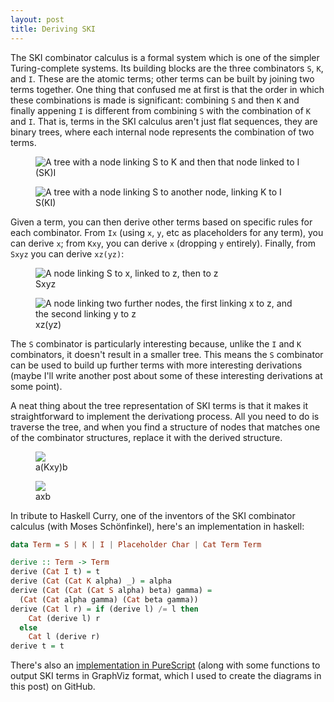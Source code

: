 ```yaml
---
layout: post
title: Deriving SKI
---
```


The SKI combinator calculus is a formal system which is one of the simpler
Turing-complete systems. Its building blocks are the three combinators `S`, `K`,
and `I`. These are the atomic terms; other terms can be built by joining two
terms together. One thing that confused me at first is that the order in which
these combinations is made is significant: combining `S` and then `K` and
finally appening `I` is different from combining `S` with the combination of `K`
and `I`. That is, terms in the SKI calculus aren't just flat sequences, they are
binary trees, where each internal node represents the combination of two terms.

<div class="gallery">
<figure>
<img alt="A tree with a node linking S to K and then that node linked to I" src="/public/images/ski/ski.svg"> 
<figcaption>(SK)I</figcaption>
</figure>

<figure>
<img alt="A tree with a node linking S to another node, linking K to I" src="/public/images/ski/s-ki.svg">
<figcaption>S(KI)</figcaption>
</figure>
</div>

Given a term, you can then derive other terms based on specific rules for each
combinator. From `Ix` (using `x`, `y`, etc as placeholders for any term), you
can derive `x`; from `Kxy`, you can derive `x` (dropping `y` entirely). Finally,
from `Sxyz` you can derive `xz(yz)`:

<div class="gallery">
<figure>
<img alt="A node linking S to x, linked to z, then to z" src="/public/images/ski/sxyz.svg">
<figcaption>Sxyz</figcaption>
</figure>

<figure>
<img alt="A node linking two further nodes, the first linking x to z, and the second linking y to z" src="/public/images/ski/xz-yz.svg">
<figcaption>xz(yz)</figcaption>
</figure>
</div> 

The `S` combinator is particularly interesting because, unlike the `I` and `K`
combinators, it doesn't result in a smaller tree. This means the `S` combinator
can be used to build up further terms with more interesting derivations (maybe
I'll write another post about some of these interesting derivations at some
point).

A neat thing about the tree representation of SKI terms is that it makes it
straightforward to implement the derivationg process. All you need to do is
traverse the tree, and when you find a structure of nodes that matches one of
the combinator structures, replace it with the derived structure.

<div class="gallery">
<figure>
<img src="/public/images/ski/a-kxy-b.svg">
<figcaption>a(Kxy)b</figcaption>
</figure>
<figure>
<img src="/public/images/ski/axb.svg">
<figcaption>axb</figcaption>
</figure>
</div>

In tribute to Haskell Curry, one of the inventors of the SKI combinator calculus
(with Moses Schönfinkel), here's an implementation in haskell:

```haskell
data Term = S | K | I | Placeholder Char | Cat Term Term

derive :: Term -> Term
derive (Cat I t) = t
derive (Cat (Cat K alpha) _) = alpha
derive (Cat (Cat (Cat S alpha) beta) gamma) = 
  (Cat (Cat alpha gamma) (Cat beta gamma))
derive (Cat l r) = if (derive l) /= l then 
    Cat (derive l) r 
  else 
    Cat l (derive r)
derive t = t
```

There's also an [implementation in
PureScript](https://github.com/culturedsys/ski-purs) (along with some functions
to output SKI terms in GraphViz format, which I used to create the diagrams in
this post) on GitHub.